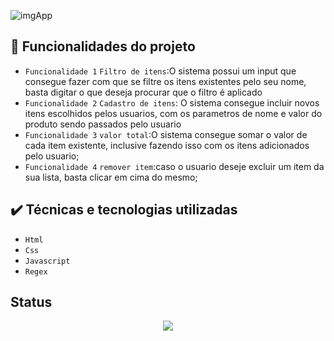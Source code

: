 ![imgApp](https://user-images.githubusercontent.com/108638526/222594206-c188a658-68d2-4d20-9fcc-6c9fd6806e84.png)


## 🔨 Funcionalidades do projeto

- `Funcionalidade 1` `Filtro de itens`:O sistema possui um input que consegue fazer com que se filtre os itens existentes pelo seu nome, basta digitar o que deseja procurar que o filtro é aplicado 
- `Funcionalidade 2` `Cadastro de itens`: O sistema consegue incluir novos itens escolhidos pelos usuarios, com os parametros de nome e valor do produto sendo passados pelo usuario
- `Funcionalidade 3` `valor total`:O sistema consegue somar o valor de cada item existente, inclusive fazendo isso com os itens adicionados pelo usuario; 
- `Funcionalidade 4` `remover item`:caso o usuario deseje excluir um item da sua lista, basta clicar em cima do mesmo; 
## ✔️ Técnicas e tecnologias utilizadas

- ``Html``
- ``Css``
- ``Javascript``
- ``Regex``

## Status 
<p align="center">
<img src="http://img.shields.io/static/v1?label=STATUS&message=FINALIZADO&color=GREEN&style=for-the-badge"/>
</p>
